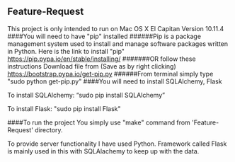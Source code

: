 ## Feature-Request
This project is only intended to run on Mac OS X El Capitan Version 10.11.4 
####You will need to have "pip" installed 
######Pip is a package management system used to install and manage software packages written in Python.
Here is the link to install "pip" https://pip.pypa.io/en/stable/installing/
#######OR follow these instructions
Download file from (Save as by right clicking) https://bootstrap.pypa.io/get-pip.py
######From terminal simply type "sudo python get-pip.py"
####You will need to install SQLAlchemy, Flask

To install  SQLAlchemy: “sudo pip install SQLAlchemy”

To install Flask: "sudo pip install Flask"

####To run the project 
You simply use "make" command from 'Feature-Request' directory. 

To provide server functionality I have used Python. Framework called Flask is mainly used in this with SQLAlachemy to keep up with the data. 
